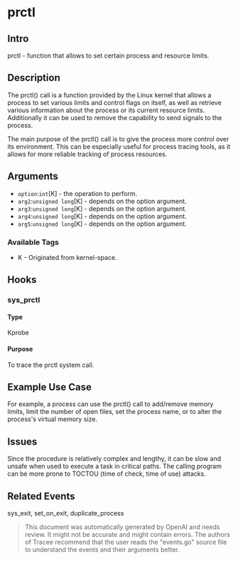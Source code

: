 
# prctl

## Intro
prctl - function that allows to set certain process and resource limits.

## Description
The prctl() call is a function provided by the Linux kernel that allows a process to set various limits and control flags on itself, as well as retrieve various information about the process or its current resource limits. Additionally it can be used to remove the capability to send signals to the process.

The main purpose of the prctl() call is to give the process more control over its environment. This can be especially useful for process tracing tools, as it allows for more reliable tracking of process resources.

## Arguments
* `option`:`int`[K] - the operation to perform. 
* `arg2`:`unsigned long`[K] - depends on the option argument.
* `arg3`:`unsigned long`[K] - depends on the option argument.
* `arg4`:`unsigned long`[K] - depends on the option argument.
* `arg5`:`unsigned long`[K] - depends on the option argument.

### Available Tags
* K - Originated from kernel-space.

## Hooks
### sys_prctl
#### Type
Kprobe
#### Purpose
To trace the prctl system call.

## Example Use Case
For example, a process can use the prctl() call to add/remove memory limits, limit the number of open files, set the process name, or to alter the process's virtual memory size. 

## Issues
Since the procedure is relatively complex and lengthy, it can be slow and unsafe when used to execute a task in critical paths. The calling program can be more prone to TOCTOU (time of check, time of use) attacks.

## Related Events
sys_exit, set_on_exit, duplicate_process

> This document was automatically generated by OpenAI and needs review. It might
> not be accurate and might contain errors. The authors of Tracee recommend that
> the user reads the "events.go" source file to understand the events and their
> arguments better.
